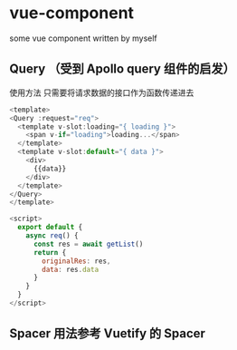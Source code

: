 # vue-component
some vue component written by myself


## Query （受到 Apollo query 组件的启发）
使用方法 只需要将请求数据的接口作为函数传递进去
```js
<template>
<Query :request="req">
  <template v-slot:loading="{ loading }">
    <span v-if="loading">loading...</span>
  </template>
  <template v-slot:default="{ data }">
    <div>
      {{data}}
    </div>
  </template>
</Query>
</template>

<script>
  export default {
    async req() {
      const res = await getList()
      return {
        originalRes: res,
        data: res.data
      }
    }
  }
</script>
```

## Spacer 用法参考 Vuetify 的 Spacer